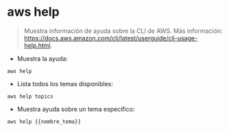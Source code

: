 # aws help

> Muestra información de ayuda sobre la CLI de AWS.
> Más información: <https://docs.aws.amazon.com/cli/latest/userguide/cli-usage-help.html>.

- Muestra la ayuda:

`aws help`

- Lista todos los temas disponibles:

`aws help topics`

- Muestra ayuda sobre un tema específico:

`aws help {{nombre_tema}}`
